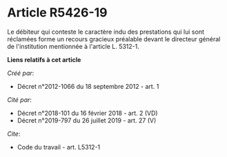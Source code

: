 # Article R5426-19

Le débiteur qui conteste le caractère indu des prestations qui lui sont réclamées forme un recours gracieux préalable devant
le directeur général de l'institution mentionnée à l'article L. 5312-1.

**Liens relatifs à cet article**

_Créé par_:

  - Décret n°2012-1066 du 18 septembre 2012 - art. 1

_Cité par_:

  - Décret n°2018-101 du 16 février 2018 - art. 2 (VD)
  - Décret n°2019-797 du 26 juillet 2019 - art. 27 (V)

_Cite_:

  - Code du travail - art. L5312-1
